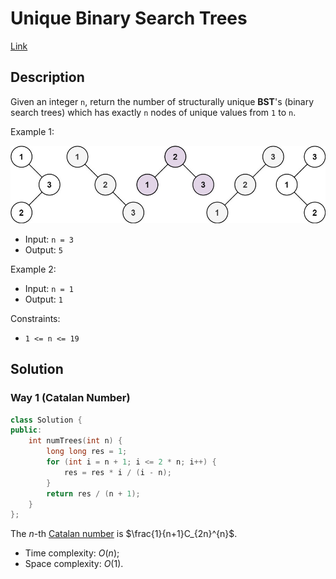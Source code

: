 # Unique Binary Search Trees

[Link](https://leetcode.com/problems/unique-binary-search-trees/description/)

## Description

Given an integer `n`, return the number of structurally unique **BST**'s (binary search trees) which has exactly `n` nodes of unique values from `1` to `n`.

Example 1:

![unique trees](./uniquebstn3.jpg)

- Input: `n = 3`
- Output: `5`

Example 2:

- Input: `n = 1`
- Output: `1`

Constraints:

- `1 <= n <= 19`

## Solution

### Way 1 (Catalan Number)

```C++
class Solution {
public:
    int numTrees(int n) {
        long long res = 1;
        for (int i = n + 1; i <= 2 * n; i++) {
            res = res * i / (i - n);
        }
        return res / (n + 1);
    }
};
```

The $n$-th [Catalan number](https://en.wikipedia.org/wiki/Catalan_number) is $\frac{1}{n+1}C_{2n}^{n}$.

- Time complexity: $O(n)$;
- Space complexity: $O(1)$.
